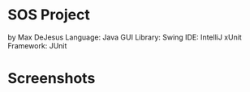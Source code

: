 
# SOS Project

 by Max DeJesus
 Language: Java
 GUI Library: Swing
 IDE: IntelliJ
 xUnit Framework: JUnit

# Screenshots
